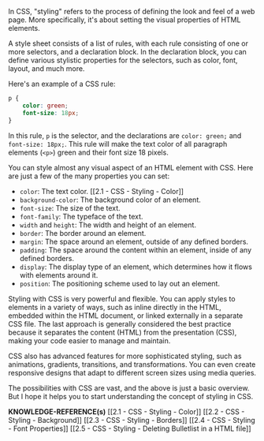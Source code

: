 In CSS, "styling" refers to the process of defining the look and feel of a web page. More specifically, it's about setting the visual properties of HTML elements.

A style sheet consists of a list of rules, with each rule consisting of one or more selectors, and a declaration block. In the declaration block, you can define various stylistic properties for the selectors, such as color, font, layout, and much more.

Here's an example of a CSS rule:

```css
p {
    color: green;
    font-size: 18px;
}
```

In this rule, `p` is the selector, and the declarations are `color: green;` and `font-size: 18px;`. This rule will make the text color of all paragraph elements (`<p>`) green and their font size 18 pixels.

You can style almost any visual aspect of an HTML element with CSS. Here are just a few of the many properties you can set:

- `color`: The text color. [[2.1 - CSS - Styling - Color]]
- `background-color`: The background color of an element.
- `font-size`: The size of the text.
- `font-family`: The typeface of the text.
- `width` and `height`: The width and height of an element.
- `border`: The border around an element.
- `margin`: The space around an element, outside of any defined borders.
- `padding`: The space around the content within an element, inside of any defined borders.
- `display`: The display type of an element, which determines how it flows with elements around it.
- `position`: The positioning scheme used to lay out an element.

Styling with CSS is very powerful and flexible. You can apply styles to elements in a variety of ways, such as inline directly in the HTML, embedded within the HTML document, or linked externally in a separate CSS file. The last approach is generally considered the best practice because it separates the content (HTML) from the presentation (CSS), making your code easier to manage and maintain.

CSS also has advanced features for more sophisticated styling, such as animations, gradients, transitions, and transformations. You can even create responsive designs that adapt to different screen sizes using media queries. 

The possibilities with CSS are vast, and the above is just a basic overview. But I hope it helps you to start understanding the concept of styling in CSS.

**KNOWLEDGE-REFERENCE(s)**
[[2.1 - CSS - Styling - Color]]
[[2.2 - CSS - Styling - Background]]
[[2.3 - CSS - Styling - Borders]]
[[2.4 - CSS - Styling - Font Properties]]
[[2.5 - CSS - Styling - Deleting Bulletlist in a HTML file]]